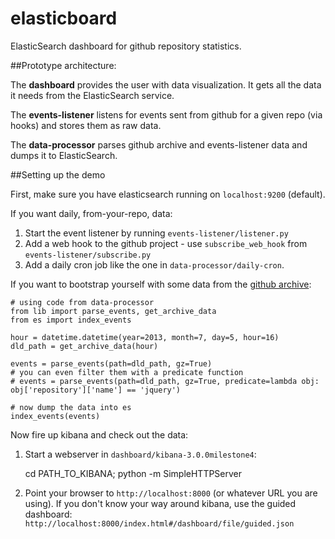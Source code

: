 elasticboard
============

ElasticSearch dashboard for github repository statistics.


##Prototype architecture:

The **dashboard** provides the user with data visualization. It gets all the
data it needs from the ElasticSearch service.

The **events-listener** listens for events sent from github for a given repo
(via hooks) and stores them as raw data.

The **data-processor** parses github archive and events-listener data and dumps
it to ElasticSearch.


##Setting up the demo

First, make sure you have elasticsearch running on `localhost:9200` (default).

If you want daily, from-your-repo, data:

1. Start the event listener by running `events-listener/listener.py`
2. Add a web hook to the github project - use `subscribe_web_hook` from
`events-listener/subscribe.py`
3. Add a daily cron job like the one in `data-processor/daily-cron`.

If you want to bootstrap yourself with some data from the
[github archive](http://www.githubarchive.org/):

    # using code from data-processor
    from lib import parse_events, get_archive_data
    from es import index_events

    hour = datetime.datetime(year=2013, month=7, day=5, hour=16)
    dld_path = get_archive_data(hour)

    events = parse_events(path=dld_path, gz=True)
    # you can even filter them with a predicate function
    # events = parse_events(path=dld_path, gz=True, predicate=lambda obj: obj['repository']['name'] == 'jquery')

    # now dump the data into es
    index_events(events)


Now fire up kibana and check out the data:

1. Start a webserver in `dashboard/kibana-3.0.0milestone4`:

    cd PATH_TO_KIBANA; python -m SimpleHTTPServer

2. Point your browser to `http://localhost:8000` (or whatever URL you are using).
If you don't know your way around kibana, use the guided dashboard:
`http://localhost:8000/index.html#/dashboard/file/guided.json`


